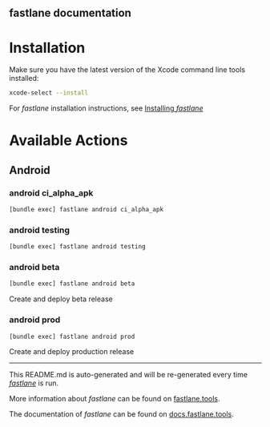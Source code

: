 fastlane documentation
----

# Installation

Make sure you have the latest version of the Xcode command line tools installed:

```sh
xcode-select --install
```

For _fastlane_ installation instructions, see [Installing _fastlane_](https://docs.fastlane.tools/#installing-fastlane)

# Available Actions

## Android

### android ci_alpha_apk

```sh
[bundle exec] fastlane android ci_alpha_apk
```



### android testing

```sh
[bundle exec] fastlane android testing
```



### android beta

```sh
[bundle exec] fastlane android beta
```

Create and deploy beta release

### android prod

```sh
[bundle exec] fastlane android prod
```

Create and deploy production release

----

This README.md is auto-generated and will be re-generated every time [_fastlane_](https://fastlane.tools) is run.

More information about _fastlane_ can be found on [fastlane.tools](https://fastlane.tools).

The documentation of _fastlane_ can be found on [docs.fastlane.tools](https://docs.fastlane.tools).
